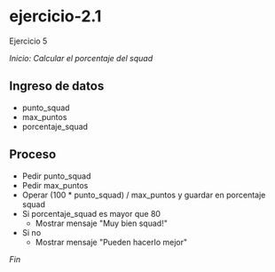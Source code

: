 # ejercicio-2.1

Ejercicio 5

*Inicio: Calcular el porcentaje del squad*

## Ingreso de datos
- punto_squad
- max_puntos
- porcentaje_squad

## Proceso
- Pedir punto_squad
- Pedir max_puntos
- Operar (100 * punto_squad) / max_puntos y guardar en porcentaje squad
- Si porcentaje_squad es mayor que 80
    - Mostrar mensaje "Muy bien squad!"
- Si no 
    - Mostrar mensaje "Pueden hacerlo mejor"

*Fin*